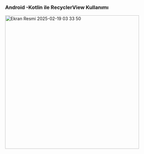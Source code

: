 ### Android -Kotlin ile RecyclerView Kullanımı
<img width="434" alt="Ekran Resmi 2025-02-19 03 33 50" src="https://github.com/user-attachments/assets/e6eedcd2-83ef-4380-a80e-7abd27ae0568" />
